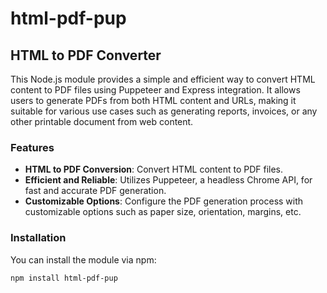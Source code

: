 ﻿# html-pdf-pup
## HTML to PDF Converter

This Node.js module provides a simple and efficient way to convert HTML content to PDF files using Puppeteer and Express integration. It allows users to generate PDFs from both HTML content and URLs, making it suitable for various use cases such as generating reports, invoices, or any other printable document from web content.

### Features

- **HTML to PDF Conversion**: Convert HTML content to PDF files.
- **Efficient and Reliable**: Utilizes Puppeteer, a headless Chrome API, for fast and accurate PDF generation.
- **Customizable Options**: Configure the PDF generation process with customizable options such as paper size, orientation, margins, etc.

### Installation

You can install the module via npm:

```bash
npm install html-pdf-pup
